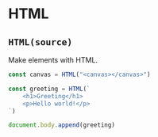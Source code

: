 # HTML

## `HTML(source)`

Make elements with HTML.

```javascript
const canvas = HTML("<canvas></canvas>")
```

```javascript
const greeting = HTML(`
	<h1>Greeting</h1>
	<p>Hello world!</p>
`)

document.body.append(greeting)
```

